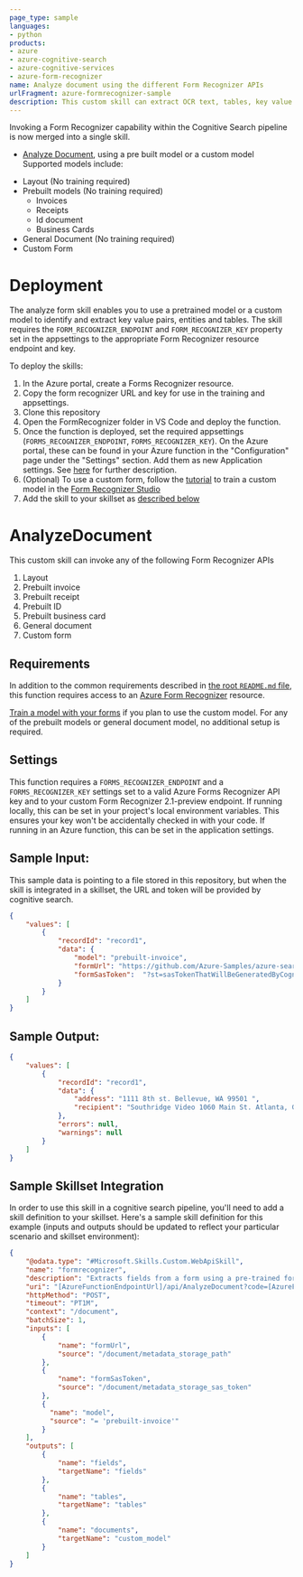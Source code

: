 ```yaml
---
page_type: sample
languages:
- python
products:
- azure
- azure-cognitive-search
- azure-cognitive-services
- azure-form-recognizer
name: Analyze document using the different Form Recognizer APIs
urlFragment: azure-formrecognizer-sample
description: This custom skill can extract OCR text, tables, key value pairs and custom fomr fields from a document. 
---
```

Invoking a Form Recognizer capability within the Cognitive Search pipeline is now merged into a single skill.
* [Analyze Document](#AnalyzeDocument), using a pre built model or a custom model
Supported models include:
- Layout (No training required)
- Prebuilt models (No training required)
    - Invoices
    - Receipts
    - Id document
    - Business Cards
- General Document (No training required)
- Custom Form


# Deployment    

The analyze form skill enables you to use a pretrained model or a custom model to identify and extract key value pairs, entities and tables. The skill requires the `FORM_RECOGNIZER_ENDPOINT` and `FORM_RECOGNIZER_KEY` property set in the appsettings to the appropriate Form Recognizer resource endpoint and key.

To deploy the skills:
1. In the Azure portal, create a Forms Recognizer resource.
2. Copy the form recognizer URL and key for use in the training and appsettings.
3. Clone this repository
4. Open the FormRecognizer folder in VS Code and deploy the function.
5. Once the function is deployed, set the required appsettings (`FORMS_RECOGNIZER_ENDPOINT`, `FORMS_RECOGNIZER_KEY`).  On the Azure portal, these can be found in your Azure function in the "Configuration" page under the "Settings" section.  Add them as new Application settings.  See [here](https://docs.microsoft.com/en-us/azure/azure-functions/functions-how-to-use-azure-function-app-settings?tabs=portal#settings) for further description.  
6. (Optional) To use a custom form, follow the [tutorial](https://docs.microsoft.com/en-us/azure/applied-ai-services/form-recognizer/quickstarts/try-v3-form-recognizer-studio) to train a custom model in the [Form Recognizer Studio](https://formrecognizer.appliedai.azure.com/studio)
7. Add the skill to your skillset as [described below](#sample-skillset-integration)

# AnalyzeDocument

This custom skill can invoke any of the following Form Recognizer APIs
1. Layout
2. Prebuilt invoice
3. Prebuilt receipt
4. Prebuilt ID
5. Prebuilt business card
6. General document
7. Custom form

## Requirements

In addition to the common requirements described in [the root `README.md` file](../../README.md), this function requires access to an [Azure Form Recognizer](https://azure.microsoft.com/en-us/services/cognitive-services/form-recognizer/) resource. 

[Train a model with your forms](https://docs.microsoft.com/en-us/azure/applied-ai-services/form-recognizer/build-training-data-set) if you plan to use the custom model. For any of the prebuilt models or general document model, no additional setup is required. 

## Settings

This function requires a `FORMS_RECOGNIZER_ENDPOINT` and a `FORMS_RECOGNIZER_KEY` settings set to a valid Azure Forms Recognizer API key and to your custom Form Recognizer 2.1-preview endpoint. 
If running locally, this can be set in your project's local environment variables. This ensures your key won't be accidentally checked in with your code.
If running in an Azure function, this can be set in the application settings.

## Sample Input:

This sample data is pointing to a file stored in this repository, but when the skill is integrated in a skillset, the URL and token will be provided by cognitive search.

```json
{
    "values": [
        {
            "recordId": "record1",
            "data": { 
                "model": "prebuilt-invoice",
                "formUrl": "https://github.com/Azure-Samples/azure-search-power-skills/raw/master/SampleData/Invoice_4.pdf",
                "formSasToken":  "?st=sasTokenThatWillBeGeneratedByCognitiveSearch"
            }
        }
    ]
}
```

## Sample Output:

```json
{
    "values": [
        {
            "recordId": "record1",
            "data": {
                "address": "1111 8th st. Bellevue, WA 99501 ",
                "recipient": "Southridge Video 1060 Main St. Atlanta, GA 65024 "
            },
            "errors": null,
            "warnings": null
        }
    ]
}
```

## Sample Skillset Integration

In order to use this skill in a cognitive search pipeline, you'll need to add a skill definition to your skillset.
Here's a sample skill definition for this example (inputs and outputs should be updated to reflect your particular scenario and skillset environment):

```json
{
    "@odata.type": "#Microsoft.Skills.Custom.WebApiSkill",
    "name": "formrecognizer", 
    "description": "Extracts fields from a form using a pre-trained form recognition model",
    "uri": "[AzureFunctionEndpointUrl]/api/AnalyzeDocument?code=[AzureFunctionDefaultHostKey]",
    "httpMethod": "POST",
    "timeout": "PT1M",
    "context": "/document",
    "batchSize": 1,
    "inputs": [
        {
            "name": "formUrl",
            "source": "/document/metadata_storage_path"
        },
        {
            "name": "formSasToken",
            "source": "/document/metadata_storage_sas_token"
        },
        {
          "name": "model",
          "source": "= 'prebuilt-invoice'"
        }
    ],
    "outputs": [
        {
            "name": "fields",
            "targetName": "fields"
        },
        {
            "name": "tables",
            "targetName": "tables"
        },
        {
            "name": "documents",
            "targetName": "custom_model"
        }
    ]
}
```

